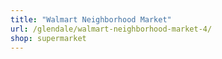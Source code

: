 ```yaml
---
title: "Walmart Neighborhood Market"
url: /glendale/walmart-neighborhood-market-4/
shop: supermarket
---
```

